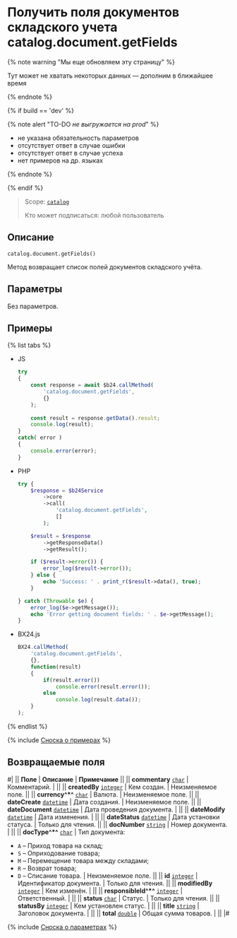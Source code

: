 # Получить поля документов складского учета catalog.document.getFields

{% note warning "Мы еще обновляем эту страницу" %}

Тут может не хватать некоторых данных — дополним в ближайшее время

{% endnote %}

{% if build == 'dev' %}

{% note alert "TO-DO _не выгружается на prod_" %}

- не указана обязательность параметров
- отсутствует ответ в случае ошибки
- отсутствует ответ в случае успеха
- нет примеров на др. языках
  
{% endnote %}

{% endif %}

> Scope: [`catalog`](../../scopes/permissions.md)
>
> Кто может подписаться: любой пользователь

## Описание

```http
catalog.document.getFields()
```

Метод возвращает список полей документов складского учёта.

## Параметры

Без параметров.

## Примеры

{% list tabs %}

- JS


    ```js
    try
    {
    	const response = await $b24.callMethod(
    		'catalog.document.getFields',
    		{}
    	);
    	
    	const result = response.getData().result;
    	console.log(result);
    }
    catch( error )
    {
    	console.error(error);
    }
    ```

- PHP


    ```php
    try {
        $response = $b24Service
            ->core
            ->call(
                'catalog.document.getFields',
                []
            );
    
        $result = $response
            ->getResponseData()
            ->getResult();
    
        if ($result->error()) {
            error_log($result->error());
        } else {
            echo 'Success: ' . print_r($result->data(), true);
        }
    
    } catch (Throwable $e) {
        error_log($e->getMessage());
        echo 'Error getting document fields: ' . $e->getMessage();
    }
    ```

- BX24.js

    ```js
    BX24.callMethod(
        'catalog.document.getFields',
        {},
        function(result)
        {
            if(result.error())
                console.error(result.error());
            else
                console.log(result.data());
        }
    );
    ```

{% endlist %}

{% include [Сноска о примерах](../../../_includes/examples.md) %}

## Возвращаемые поля

#|
|| **Поле** | **Описание** | **Примечание** ||
|| **commentary** 
[`char`](../../data-types.md) | Комментарий. |  ||
|| **createdBy** 
[`integer`](../../data-types.md) | Кем создан. |  Неизменяемое поле. ||
|| **currency^*^** 
[`char`](../../data-types.md) | Валюта. | Неизменяемое поле. ||
|| **dateCreate** 
[`datetime`](../../data-types.md) | Дата создания. | Неизменяемое поле. ||
|| **dateDocument** 
[`datetime`](../../data-types.md) | Дата проведения документа. |  ||
|| **dateModify** 
[`datetime`](../../data-types.md) | Дата изменения. |  ||
|| **dateStatus** 
[`datetime`](../../data-types.md) | Дата установки статуса. | Только для чтения. ||
|| **docNumber** 
[`string`](../../data-types.md) | Номер документа. |  ||
|| **docType^*^**
[`char`](../../data-types.md) | Тип документа:
- `A` – Приход товара на склад; 
- `S` – Оприходование товара; 
- `M` – Перемещение товара между складами; 
- `R` – Возврат товара; 
- `D` – Списание товара. |  Неизменяемое поле. ||
|| **id** 
[`integer`](../../data-types.md) | Идентификатор документа. | Только для чтения. ||
|| **modifiedBy** 
[`integer`](../../data-types.md) | Кем изменён. |  ||
|| **responsibleId^*^** 
[`integer`](../../data-types.md) | Ответственный. |  ||
|| **status** 
[`char`](../../data-types.md) | Статус. | Только для чтения. ||
|| **statusBy** 
[`integer`](../../data-types.md) | Кем установлен статус. |  ||
|| **title** 
[`string`](../../data-types.md) | Заголовок документа. |  ||
|| **total** 
[`double`](../../data-types.md) | Общая сумма товаров. |  ||
|#

{% include [Сноска о параметрах](../../../_includes/required.md) %}
